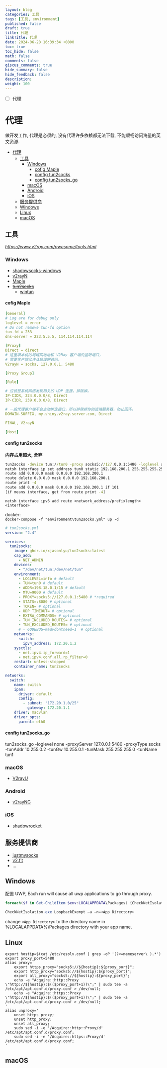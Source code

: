```yaml
---
layout: blog
categories: 工具
tags: [工具, environment]
published: false
draft: true
title: 代理
linkTitle: 代理
date: 2024-06-28 16:39:34 +0800
toc: true
toc_hide: false
math: false
comments: false
giscus_comments: true
hide_summary: false
hide_feedback: false
description: 
weight: 100
---
```


- [ ] 代理

# 代理

做开发工作, 代理是必须的, 没有代理许多依赖都无法下载, 不能顺畅访问海量的英文资源.

<!-- @import "[TOC]" {cmd="toc" depthFrom=1 depthTo=6 orderedList=false} -->

<!-- code_chunk_output -->

- [代理](#代理)
  - [工具](#工具)
    - [Windows](#windows)
      - [cofig Maple](#cofig-maple)
      - [config tun2socks](#config-tun2socks)
      - [config tun2socks_go](#config-tun2socks_go)
    - [macOS](#macos)
    - [Android](#android)
    - [iOS](#ios)
  - [服务提供商](#服务提供商)
  - [Windows](#windows-1)
  - [Linux](#linux)
  - [macOS](#macos-1)

<!-- /code_chunk_output -->

## 工具

*https://www.v2ray.com/awesome/tools.html*

### Windows

- [shadowsocks-windows](https://github.com/shadowsocks/shadowsocks-windows)
- [v2rayN](https://github.com/2dust/v2rayN)
- [Maple](https://github.com/YtFlow/Maple)
- ~~[tun2socks](https://github.com/xjasonlyu/tun2socks)~~
  - [wintun](https://github.com/WireGuard/wintun)

#### cofig Maple

```yaml
[General]
# Log are for debug only
loglevel = error
# Do not remove tun-fd option
tun-fd = 233
dns-server = 223.5.5.5, 114.114.114.114

[Proxy]
Direct = direct
# 这里填本机的局域网地址和 V2Ray 客户端的监听端口，
# 需要客户端允许从局域网访问。
V2rayN = socks, 127.0.0.1, 5480

[Proxy Group]

[Rule]

# 应该是系统网络发现相关的 UDP 连接，排除掉。
IP-CIDR, 224.0.0.0/8, Direct
IP-CIDR, 239.0.0.0/8, Direct

# 一般代理客户端不会主动绑定接口，所以排除掉你的远端服务器，防止回环。
DOMAIN-SUFFIX, my.shiny.v2ray.server.com, Direct

FINAL, V2rayN

[Host]
```

#### config tun2socks

**内存占用超大, 舍弃**

```bat
tun2socks -device tun://tun0 -proxy socks5://127.0.0.1:5480 -loglevel silent
netsh interface ip set address tun0 static 192.168.200.1 255.255.255.255
route add 0.0.0.0 mask 0.0.0.0 192.168.200.1
route delete 0.0.0.0 mask 0.0.0.0 192.168.200.1
route print -4
route add 0.0.0.0 mask 0.0.0.0 192.168.200.1 if 101
[if means interface, get from route print -4]
```

`netsh interface ipv6 add route <network_address/prefixlength> <interface>`

docker:  
`docker-compose -f "environment\tun2socks.yml" up -d`

```yaml
# tun2socks.yml
version: "2.4"

services:
  tun2socks:
    image: ghcr.io/xjasonlyu/tun2socks:latest
    cap_add:
      - NET_ADMIN
    devices:
      - "/dev/net/tun:/dev/net/tun"
    environment:
      - LOGLEVEL=info # default
      - TUN=tun0 # default
      - ADDR=198.18.0.1/15 # default
      - MTU=9000 # default
      - PROXY=socks5://127.0.0.1:5480 # *required
      - STATS=:8080 # optional
      - TOKEN= # optional
      - UDP_TIMEOUT= # optional
      - EXTRA_COMMANDS= # optional
      - TUN_INCLUDED_ROUTES= # optional
      - TUN_EXCLUDED_ROUTES= # optional
      # - GODEBUG=madvdontneed=1  # optional
    networks:
      switch:
        ipv4_address: 172.20.1.2
    sysctls:
      - net.ipv4.ip_forward=1
      - net.ipv4.conf.all.rp_filter=0
    restart: unless-stopped
    container_name: tun2socks

networks:
  switch:
    name: switch
    ipam:
      driver: default
      config:
        - subnet: "172.20.1.0/25"
          gateway: 172.20.1.1
    driver: macvlan
    driver_opts:
      parent: eth0
```

#### config tun2socks_go

tun2socks_go -loglevel none -proxyServer 127.0.0.1:5480 -proxyType socks -tunAddr 10.255.0.2 -tunGw 10.255.0.1 -tunMask 255.255.255.0 -tunName tun1

### macOS

- [V2rayU](https://github.com/yanue/V2rayU/tree/master)

### Android

- [v2rayNG](https://github.com/2dust/v2rayNG)

### iOS

- [shadowrocket](https://itunes.apple.com/us/app/shadowrocket/id932747118?mt=8)

## 服务提供商

- [justmysocks](https://justmysocks.net/members/cart.php)
- [v2.fit](https://v2.fit/cart.php)
- ...

## Windows

配置 UWP, Each run will cause all uwp applications to go through proxy.

```ps1
foreach($f in Get-ChildItem $env:LOCALAPPDATA\Packages) {CheckNetIsolation.exe LoopbackExempt -a "-n=$($f.Name)"}
```

```ps1
CheckNetIsolation.exe LoopbackExempt –a –n=<App Directory>
```

change `<App Directory>` to the directory name in %LOCALAPPDATA%\Packages directory with your app name.

## Linux

```shell
export hostip=$(cat /etc/resolv.conf | grep -oP '(?<=nameserver\ ).*')
export proxy_port=5480
alias proxy='
    export https_proxy="socks5://${hostip}:${proxy_port}";
    export http_proxy="socks5://${hostip}:${proxy_port}";
    export all_proxy="socks5://${hostip}:${proxy_port}";
    echo -e "Acquire::http::Proxy \"http://${hostip}:$(($proxy_port+1))\";" | sudo tee -a /etc/apt/apt.conf.d/proxy.conf > /dev/null;
    echo -e "Acquire::https::Proxy \"http://${hostip}:$(($proxy_port+1))\";" | sudo tee -a /etc/apt/apt.conf.d/proxy.conf > /dev/null;
'
alias unproxy='
    unset https_proxy;
    unset http_proxy;
    unset all_proxy;
    sudo sed -i -e '/Acquire::http::Proxy/d' /etc/apt/apt.conf.d/proxy.conf;
    sudo sed -i -e '/Acquire::https::Proxy/d' /etc/apt/apt.conf.d/proxy.conf;
'
```

## macOS
